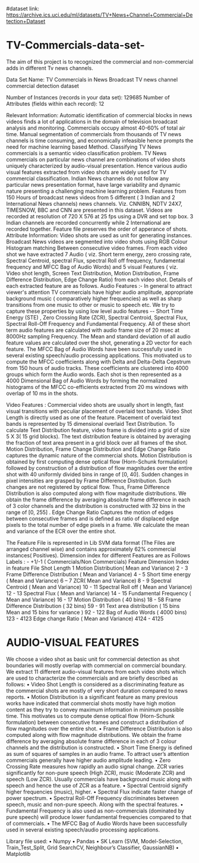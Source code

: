 #dataset link: https://archive.ics.uci.edu/ml/datasets/TV+News+Channel+Commercial+Detection+Dataset

# TV-Commercials-data-set-
The aim of this project is to recognized the commercial and non-commercial adds in different Tv news channels.

Data Set Name:
TV Commercials in News Broadcast
TV news channel commercial detection dataset

Number of Instances (records in your data set):  129685
Number of Attributes (fields within each record):  12 

Relevant Information:
Automatic identification of commercial blocks in news videos finds a lot of applications in the domain of television broadcast analysis and monitoring. Commercials occupy almost 40-60%  of total air time. Manual segmentation of commercials from thousands of TV news channels is time consuming, and economically infeasible hence prompts the need for machine learning based Method. Classifying TV News commercials is a semantic video classification problem. TV News commercials on particular news channel are combinations of video shots uniquely characterized by audio-visual presentation. Hence various audio visual features extracted from video shots are widely used for TV commercial classification.  Indian News channels do not follow any particular news presentation format, have large variability and  dynamic nature presenting a challenging machine learning problem.  Features from 150 Hours of broadcast news videos from 5 different ( 3 Indian and  2 International News channels)  news channels. Viz. CNNIBN, NDTV 24X7, TIMESNOW, BBC and CNN are presented in this dataset.  Videos are recorded at resolution of 720 X 576 at 25 fps  using a DVR and set top box. 3 Indian channels are recorded concurrently while 2 International are recorded together. Feature file preserves the order of apperance of shots.  
Attribute Information:
Video shots are used as unit for generating instances. Broadcast News videos are segmented into video shots using RGB Colour Histogram matching Between consecutive video frames. From each video shot we have extracted 7 Audio ( viz. Short term energy,  zero crossing rate, Spectral Centroid, spectral Flux, spectral Roll off frequency, fundamental frequency and MFCC Bag of Audio Words) and 5 visual Features ( viz. Video shot length, Screen Text Distribution,  Motion Distribution, Frame Difference Distribution, Edge Change Ratio) from each video shot. Details of each extracted feature are as follows.
Audio Features :- 
In general to attract viewer's attention TV commercials have higher audio amplitude, appropriate background music ( comparatively higher frequencies) as well as sharp transitions from one music to other or music to speech etc. We try to capture these properties by using low level audio features -- Short Time Energy (STE) ,  Zero Crossing Rate (ZCR), Spectral Centroid, Spectral Flux,  Spectral Roll-Off Frequency and Fundamental Frequency.  All of these short term audio features are calculated with audio frame size of 20 msec at 8000Hz sampling Frequency.  The Mean and standard deviation of all audio feature values are calculated over the shot, generating a 2D vector for each feature. 
The MFCC Bag of Audio Words have been successfully used in several existing speech/audio processing applications. This motivated us to compute the MFCC coefficients along with Delta and Delta-Delta Cepstrum from 150 hours of audio tracks. These coefficients are clustered into 4000 groups which form the Audio words. Each shot is then represented as a  4000 Dimensional Bag of Audio Words by forming the normalized histograms of the MFCC co-efficients extracted from 20 ms windows with overlap of 10 ms in the shots. 

Video Features : 
Commercial video shots are usually short in length, fast visual transitions with peculiar placement of overlaid text bands. Video Shot Length is directly used as one of the feature. Placement of overlaid text bands is represented by  15 dimensional overlaid Text Distribution. To calculate Text Distribution feature, video frame is divided into a grid of size 5 X 3( 15 grid blocks).  The text distribution feature is obtained by averaging the fraction of text area present in a grid block over all frames of the shot. Motion Distribution, Frame Change Distribution and Edge Change Ratio captures the dynamic nature of the commercial shots. 
Motion Distribution is obtained by first computing dense optical flow (Horn-Schunk formulation) followed by  construction of a distribution of flow magnitudes over the entire shot with 40 uniformly divided bins in range of [0, 40]. Sudden changes in pixel intensities are grasped by Frame Difference Distribution. Such changes are not registered by optical flow. Thus, Frame Difference Distribution is also computed along with flow magnitude distributions. We obtain the frame difference by averaging absolute frame difference in each of 3 color channels and the distribution is constructed with 32 bins in the range of [0, 255] . Edge Change Ratio Captures the motion of edges between consecutive frames and is defined as ratio of displaced edge pixels to the total number of edge pixels in a frame. We calculate the mean and variance of the ECR over the entire shot. 

The Feature File is represented in Lib SVM data format (The Files are arranged channel wise) and contains approximately 62% commercial instances( Positives). Dimension index for different Features are as Follows
Labels : - +1/-1 ( Commercials/Non Commercials) 
Feature
Dimension Index in feature File
Shot Length
1
Motion Distribution( Mean and Variance)
2 - 3
Frame Difference Distribution ( Mean and Variance)
4 - 5
Short time energy ( Mean and Variance)
6 – 7 
ZCR( Mean and Variance)
8 - 9
Spectral Centroid ( Mean and Variance)
10 - 11
Spectral Roll off ( Mean and Variance)
12 - 13
Spectral Flux ( Mean and Variance)
14 - 15
Fundamental Frequency ( Mean and Variance)
16 - 17
Motion Distribution ( 40 bins)
18 -  58
Frame Difference Distribution ( 32 bins)
59 - 91
Text area distribution (  15 bins Mean  and 15 bins for variance )
92 - 122
Bag of Audio Words ( 4000 bins)
123 -  4123
Edge change Ratio ( Mean and Variance)
4124 - 4125

# AUDIO-VISUAL FEATURES 
We choose a video shot as basic unit for commercial detection as shot boundaries will mostly overlap with commercial on commercial boundary. We extract 11 different audio-visual features from each video shots which are used to characterize the commercials and are briefly described as follows:
•	Video Shot Length is considered as a discriminating feature as the commercial shots are mostly of very short duration compared to news reports. 
•	Motion Distribution is a significant feature as many previous works have indicated that commercial shots mostly have high motion content as they try to convey maximum information in minimum possible time. This motivates us to compute dense optical flow (Horn-Schunk formulation) between consecutive frames and construct a distribution of flow magnitudes over the entire shot.
•	Frame Difference Distribution is also computed along with flow magnitude distributions. We obtain the frame difference by averaging absolute frame difference in each of 3 colour channels and the distribution is constructed. 
•	Short Time Energy is defined as sum of squares of samples in an audio frame. To attract user’s attention commercials generally have higher audio amplitude leading. 
•	Zero Crossing Rate measures how rapidly an audio signal change. ZCR varies significantly for non-pure speech (High ZCR), music (Moderate ZCR) and speech (Low ZCR). Usually commercials have background music along with speech and hence the use of ZCR as a feature.
•	Spectral Centroid signify higher frequencies (music), higher.
•	Spectral Flux indicate faster change of power spectrum.
•	Spectral Roll-Off Frequency discriminates between speech, music and non-pure speech. Along with the spectral features. 
•	Fundamental Frequency is also used as non-commercials (dominated by pure speech) will produce lower fundamental frequencies compared to that of commercials.
•	The MFCC Bag of Audio Words have been successfully used in several existing speech/audio processing applications.


Library file used:
•	Numpy
•	Pandas
•	SK Learn (SVM, Model-Selection, Train_Test_Split, Grid SearchCV, Neighbour’s Classifier, GaussianNB)
•	Matplotlib

